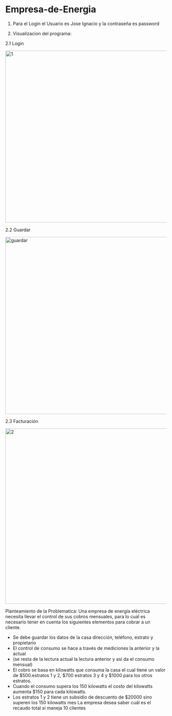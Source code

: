 # Empresa-de-Energia

1. Para el Login el Usuario es Jose Ignacio y la contraseña es password

2. Visualizacion del programa:

2.1 Login


<img width="538" alt="1" src="https://user-images.githubusercontent.com/81385175/143946913-4102b446-fca6-4f21-a4a0-f3fbc059296e.png">

2.2 Guardar

<img width="554" alt="guardar" src="https://user-images.githubusercontent.com/81385175/143947089-91b353f7-afd5-425d-b738-2e7f1a759ff8.png">


2.3 Facturación 

<img width="549" alt="2" src="https://user-images.githubusercontent.com/81385175/143947147-5e384143-4b68-458e-964e-0feeba63f468.png">

Planteamiento de la Problematica: Una empresa de energía eléctrica necesita llevar el control de sus cobros
mensuales, para lo cual es necesario tener en cuenta los siguientes elementos para cobrar a un cliente.
* Se debe guardar los datos de la casa dirección, teléfono, estrato y propietario
* El control de consumo se hace a través de mediciones la anterior y la actual 
* (se resta de la lectura actual la lectura anterior y así da el consumo mensual)
* El cobro se basa en kilowatts que consuma la casa el cual tiene un valor de
$500.estratos 1 y 2, $700 estratos 3 y 4 y $1000 para los otros estratos.
* Cuando el consumo supera los 150 kilowatts el costo del kilowatts aumenta $150 para cada kilowatts.
* Los estratos 1 y 2 tiene un subsidio de descuento de $20000 sino superen los 150 kilowatts mes
La empresa desea saber cuál es el recaudo total si maneja 10 clientes

